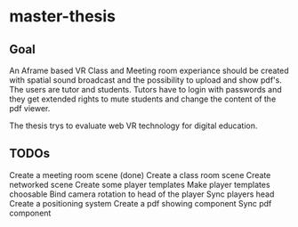 # master-thesis

## Goal
An Aframe based VR Class and Meeting room experiance should be created with spatial sound broadcast and the possibility to upload and show pdf's.
The users are tutor and students. Tutors have to login with passwords and they get extended rights to mute students and change the content of the pdf viewer.

The thesis trys to evaluate web VR technology for digital education.

## TODOs

Create a meeting room scene (done)
Create a class room scene
Create networked scene 
Create some player templates
Make player templates choosable
Bind camera rotation to head of the player
Sync players head
Create a positioning system
Create a pdf showing component
Sync pdf component